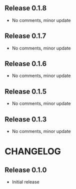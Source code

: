 ## Release 0.1.8
- No comments, minor update

## Release 0.1.7
- No comments, minor update

## Release 0.1.6
- No comments, minor update

## Release 0.1.5
- No comments, minor update

## Release 0.1.3
- No comments, minor update

# CHANGELOG

## Release 0.1.0
- Initial release